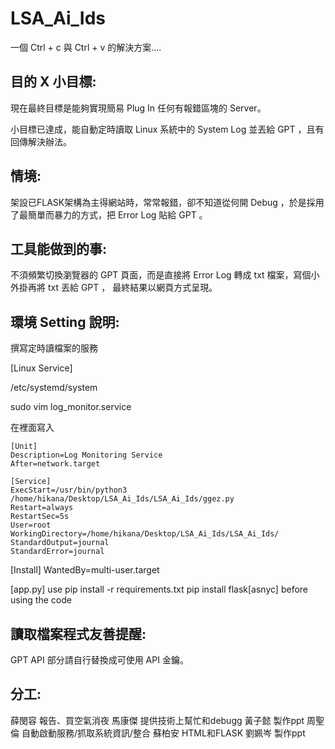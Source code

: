 # LSA_Ai_Ids
一個 Ctrl + c 與 Ctrl + v 的解決方案....

## 目的 X 小目標:
現在最終目標是能夠實現簡易 Plug In 任何有報錯區塊的 Server。

小目標已達成，能自動定時讀取 Linux 系統中的 System Log 並丟給 GPT ，且有回傳解決辦法。

## 情境:
架設已FLASK架構為主得網站時，常常報錯，卻不知道從何開 Debug ，於是採用了最簡單而暴力的方式，把 Error Log 貼給 GPT 。

## 工具能做到的事:
不須頻繁切換瀏覽器的 GPT 頁面，而是直接將 Error Log 轉成 txt 檔案，寫個小外掛再將 txt 丟給 GPT ， 最終結果以網頁方式呈現。

## 環境 Setting 說明:

撰寫定時讀檔案的服務

[Linux Service]

/etc/systemd/system

sudo vim log_monitor.service

在裡面寫入
```
[Unit]
Description=Log Monitoring Service
After=network.target

[Service]
ExecStart=/usr/bin/python3 /home/hikana/Desktop/LSA_Ai_Ids/LSA_Ai_Ids/ggez.py
Restart=always
RestartSec=5s
User=root
WorkingDirectory=/home/hikana/Desktop/LSA_Ai_Ids/LSA_Ai_Ids/
StandardOutput=journal
StandardError=journal
```

[Install]
WantedBy=multi-user.target

[app.py]
use 
pip install -r requirements.txt
pip install flask[asnyc]
before using the code

## 讀取檔案程式友善提醒:

GPT API 部分請自行替換成可使用 API 金鑰。

## 分工:

薛閔容  報告、買空氣消夜
馬康傑  提供技術上幫忙和debugg
黃子懿  製作ppt
周聖倫  自動啟動服務/抓取系統資訊/整合
蘇柏安   HTML和FLASK 
劉姵岑   製作ppt
